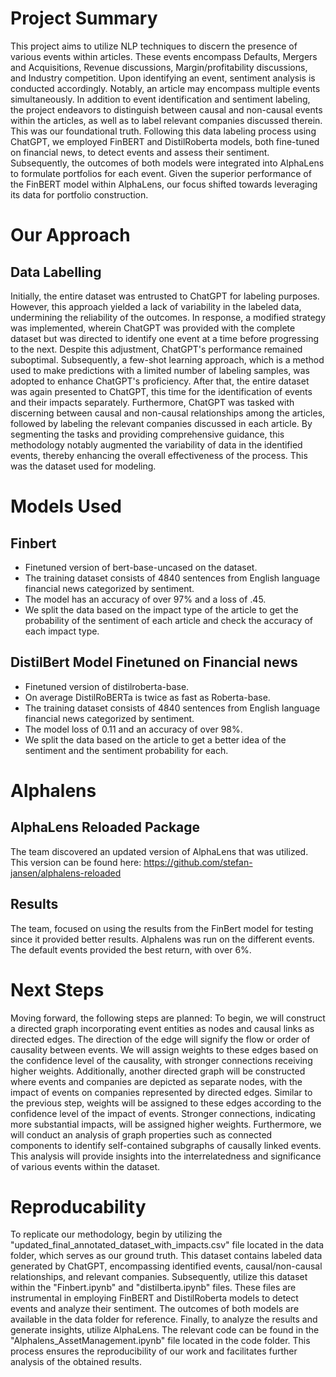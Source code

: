 # Project Summary
This project aims to utilize NLP techniques to discern the presence of various events within articles. These events encompass Defaults, Mergers and Acquisitions, Revenue discussions, Margin/profitability discussions, and Industry competition. Upon identifying an event, sentiment analysis is conducted accordingly. Notably, an article may encompass multiple events simultaneously. In addition to event identification and sentiment labeling, the project endeavors to distinguish between causal and non-causal events within the articles, as well as to label relevant companies discussed therein. This was our foundational truth. Following this data labeling process using ChatGPT, we employed FinBERT and DistilRoberta models, both fine-tuned on financial news, to detect events and assess their sentiment. Subsequently, the outcomes of both models were integrated into AlphaLens to formulate portfolios for each event. Given the superior performance of the FinBERT model within AlphaLens, our focus shifted towards leveraging its data for portfolio construction.

# Our Approach
## Data Labelling
Initially, the entire dataset was entrusted to ChatGPT for labeling purposes. However, this approach yielded a lack of variability in the labeled data, undermining the reliability of the outcomes. In response, a modified strategy was implemented, wherein ChatGPT was provided with the complete dataset but was directed to identify one event at a time before progressing to the next. Despite this adjustment, ChatGPT's performance remained suboptimal. Subsequently, a few-shot learning approach, which is a method used to make predictions with a limited number of labeling samples, was adopted to enhance ChatGPT's proficiency. After that, the entire dataset was again presented to ChatGPT, this time for the identification of events and their impacts separately. Furthermore, ChatGPT was tasked with discerning between causal and non-causal relationships among the articles, followed by labeling the relevant companies discussed in each article. By segmenting the tasks and providing comprehensive guidance, this methodology notably augmented the variability of data in the identified events, thereby enhancing the overall effectiveness of the process. This was the dataset used for modeling. 

# Models Used
## Finbert
* Finetuned version of bert-base-uncased on the dataset.
* The training dataset consists of 4840 sentences from English language financial news categorized by sentiment. 
* The model has an accuracy of over 97% and a loss of .45.
* We split the data based on the impact type of the article to get the probability of the sentiment of each article and check the accuracy of each impact type. 

## DistilBert Model Finetuned on Financial news
* Finetuned version of distilroberta-base.
* On average DistilRoBERTa is twice as fast as Roberta-base.
* The training dataset consists of 4840 sentences from English language financial news categorized by sentiment. 
* The model loss of 0.11 and an accuracy of over 98%.
* We split the data based on the article to get a better idea of the sentiment and the sentiment probability for each.

# Alphalens
## AlphaLens Reloaded Package
The team discovered an updated version of AlphaLens that was utilized. This version can be found here: https://github.com/stefan-jansen/alphalens-reloaded

## Results 
The team, focused on using the results from the FinBert model for testing since it provided better results. Alphalens was run on the different events. 
The default events provided the best return, with over 6%.

# Next Steps
Moving forward, the following steps are planned: To begin, we will construct a directed graph incorporating event entities as nodes and causal links as directed edges. The direction of the edge will signify the flow or order of causality between events. We will assign weights to these edges based on the confidence level of the causality, with stronger connections receiving higher weights. Additionally, another directed graph will be constructed where events and companies are depicted as separate nodes, with the impact of events on companies represented by directed edges. Similar to the previous step, weights will be assigned to these edges according to the confidence level of the impact of events. Stronger connections, indicating more substantial impacts, will be assigned higher weights. Furthermore, we will conduct an analysis of graph properties such as connected components to identify self-contained subgraphs of causally linked events. This analysis will provide insights into the interrelatedness and significance of various events within the dataset.

# Reproducability
To replicate our methodology, begin by utilizing the "updated_final_annotated_dataset_with_impacts.csv" file located in the data folder, which serves as our ground truth. This dataset contains labeled data generated by ChatGPT, encompassing identified events, causal/non-causal relationships, and relevant companies. Subsequently, utilize this dataset within the "Finbert.ipynb" and "distilberta.ipynb" files. These files are instrumental in employing FinBERT and DistilRoberta models to detect events and analyze their sentiment. The outcomes of both models are available in the data folder for reference. Finally, to analyze the results and generate insights, utilize AlphaLens. The relevant code can be found in the "Alphalens_AssetManagement.ipynb" file located in the code folder. This process ensures the reproducibility of our work and facilitates further analysis of the obtained results.

